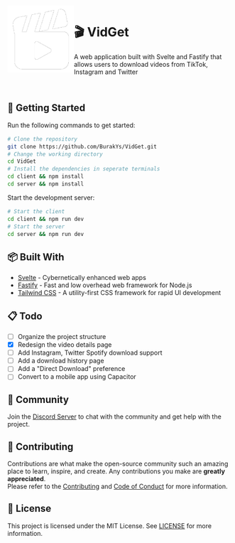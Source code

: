 <img src="./server/public/icon.png" align="left" width="150" height="150" alt="VidGet Logo">

# 🎬 VidGet

A web application built with Svelte and Fastify that allows users to download videos from TikTok, Instagram and Twitter

<br />

## 🚀 Getting Started

Run the following commands to get started:

```bash
# Clone the repository
git clone https://github.com/BurakYs/VidGet.git
# Change the working directory
cd VidGet
# Install the dependencies in seperate terminals
cd client && npm install
cd server && npm install
```

Start the development server:

```bash
# Start the client
cd client && npm run dev
# Start the server
cd server && npm run dev
```

## 📦 Built With

- [Svelte](https://svelte.dev/) - Cybernetically enhanced web apps
- [Fastify](https://www.fastify.io/) - Fast and low overhead web framework for Node.js
- [Tailwind CSS](https://tailwindcss.com/) - A utility-first CSS framework for rapid UI development

## 📋 Todo
- [ ] Organize the project structure
- [x] Redesign the video details page
- [ ] Add Instagram, Twitter Spotify download support
- [ ] Add a download history page
- [ ] Add a "Direct Download" preference
- [ ] Convert to a mobile app using Capacitor

## 🤝 Community

Join the [Discord Server](https://discord.gg/z8aBnDa6Xa) to chat with the community and get help with the project.


## 📄 Contributing

Contributions are what make the open-source community such an amazing place to learn, inspire, and create. Any contributions you make are
**greatly appreciated**. \
Please refer to the [Contributing](.github/CONTRIBUTING.md) and [Code of Conduct](.github/CODE_OF_CONDUCT.md)
for more information.

## 📝 License

This project is licensed under the MIT License. See [LICENSE](./LICENSE) for more information.
